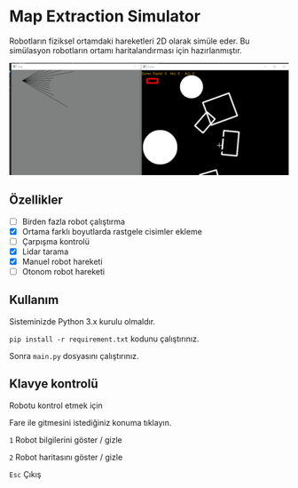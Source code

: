 # Map Extraction Simulator

Robotların fiziksel ortamdaki hareketleri 2D olarak simüle eder. Bu simülasyon robotların ortamı haritalandırması için hazırlanmıştır.

![](_media/map_extraction.gif)

## Özellikler

- [ ] Birden fazla robot çalıştırma
- [X] Ortama farklı boyutlarda rastgele cisimler ekleme
- [ ] Çarpışma kontrolü
- [X] Lidar tarama
- [X] Manuel robot hareketi
- [ ] Otonom robot hareketi

## Kullanım

Sisteminizde Python 3.x kurulu olmaldır.

`pip install -r requirement.txt` kodunu çalıştırınız.

Sonra `main.py` dosyasını çalıştırınız.

## Klavye kontrolü

Robotu kontrol etmek için

Fare ile gitmesini istediğiniz konuma tıklayın.

`1` Robot bilgilerini göster / gizle

`2` Robot haritasını göster / gizle

`Esc` Çıkış

